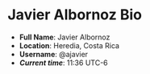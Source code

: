 # Javier Albornoz **Bio**

* **Full Name**: Javier Albornoz
* **Location**: Heredia, Costa Rica
* **Username**: @ajavier
* ***Current time***: 11:36 UTC-6

